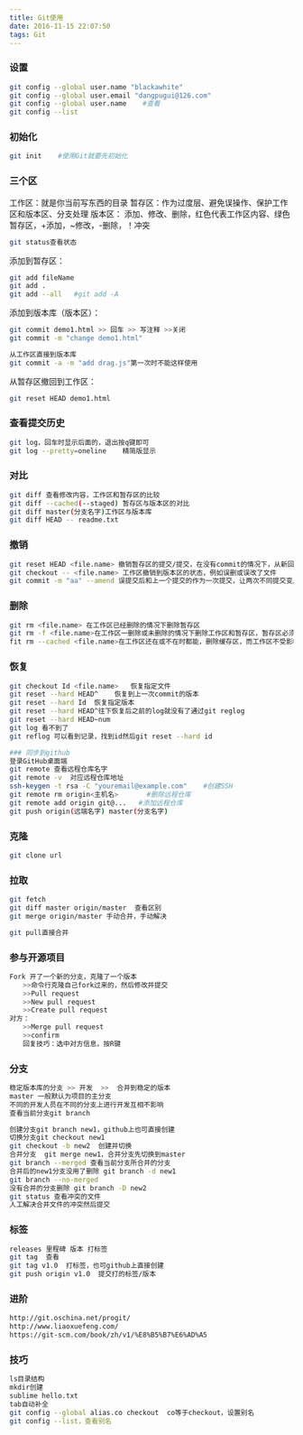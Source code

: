 ```yaml
---
title: Git使用
date: 2016-11-15 22:07:50
tags: Git
---
```

### 设置
``` bash
git config --global user.name "blackawhite"
git config --global user.email "dangpugui@126.com"
git config --global user.name    #查看
git config --list
```
### 初始化
``` bash
git init	#使用Git就要先初始化
```
### 三个区
工作区：就是你当前写东西的目录
暂存区：作为过度层、避免误操作、保护工作区和版本区、分支处理
版本区：
添加、修改、删除，红色代表工作区内容、绿色暂存区，+添加，~修改，-删除，！冲突
``` bash
git status查看状态
```
添加到暂存区：
``` bash
git add fileName
git add .
git add --all	#git add -A
```
添加到版本库（版本区）：
``` bash
git commit demo1.html >> 回车 >> 写注释 >>关闭
git commit -m "change demo1.html"
```
``` bash
从工作区直接到版本库
git commit -a -m "add drag.js"第一次时不能这样使用
```
从暂存区撤回到工作区：
``` bash
git reset HEAD demo1.html
```
### 查看提交历史
``` bash
git log，回车时显示后面的，退出按q键即可
git log --pretty=oneline	精简版显示

```
### 对比
``` bash
git diff 查看修改内容，工作区和暂存区的比较
git diff --cached(--staged) 暂存区与版本区的对比
git diff master(分支名字)工作区与版本库
git diff HEAD -- readme.txt
```
### 撤销
``` bash
git reset HEAD <file.name> 撤销暂存区的提交/提交，在没有commit的情况下，从新回到未add状态
git checkout -- <file.name> 工作区撤销到版本区的状态，例如误删或误改了文件
git commit -m "aa" --amend 误提交后和上一个提交的作为一次提交，让两次不同提交变成一次
```
### 删除
``` bash
git rm <file.name> 在工作区已经删除的情况下删除暂存区
git rm -f <file.name>在工作区一删除或未删除的情况下删除工作区和暂存区，暂存区必须存在
fit rm --cached <file.name>在工作区还在或不在时都能，删除缓存区，而工作区不受影响
```
### 恢复
``` bash
git checkout Id <file.name>   恢复指定文件
git reset --hard HEAD^ 	  恢复到上一次commit的版本
git reset --hard Id  恢复指定版本
git reset --hard HEAD^往下恢复后之前的log就没有了通过git reglog
git reset --hard HEAD~num
git log 看不到了
git reflog 可以看到记录，找到id然后git reset --hard id
```
``` bash
### 同步到github
登录GitHub桌面端
git remote 查看远程仓库名字
git remote -v  对应远程仓库地址
ssh-keygen -t rsa -C "youremail@example.com"	#创建SSH
git remote rm origin<主机名>		#删除远程仓库
git remote add origin git@... 	#添加远程仓库
git push origin(远端名字) master(分支名字)
```
### 克隆
``` bash
git clone url
```

### 拉取
``` bash
git fetch
git diff master origin/master  查看区别
git merge origin/master 手动合并，手动解决

git pull直接合并
```
### 参与开源项目
``` bash
Fork 开了一个新的分支，克隆了一个版本
　　>>命令行克隆自己fork过来的，然后修改并提交
　　>>Pull request
　　>>New pull request
　　>>Create pull request
对方：
　　>>Merge pull request
　　>>confirm
　　回复技巧：选中对方信息，按R键
```

### 分支
``` bash
稳定版本库的分支 >> 开发  >>  合并到稳定的版本
master 一般默认为项目的主分支
不同的开发人员在不同的分支上进行开发互相不影响
查看当前分支git branch
```
``` bash
创建分支git branch new1，github上也可直接创建
切换分支git checkout new1
git checkout -b new2  创建并切换
合并分支  git merge new1，合并分支先切换到master
git branch --merged 查看当前分支所合并的分支
合并后的new1分支没用了删除 git branch -d new1
git branch --no-merged
没有合并的分支删除 git branch -D new2
git status 查看冲突的文件
人工解决合并文件的冲突然后提交
```
### 标签
``` bash
releases 里程碑 版本 打标签
git tag  查看
git tag v1.0  打标签，也可github上直接创建
git push origin v1.0  提交打的标签/版本
```
### 进阶
``` bash
http://git.oschina.net/progit/
http://www.liaoxuefeng.com/
https://git-scm.com/book/zh/v1/%E8%B5%B7%E6%AD%A5
```

### 技巧
``` bash
ls目录结构
mkdir创建
sublime hello.txt
tab自动补全
git config --global alias.co checkout  co等于checkout，设置别名
git config --list，查看别名
```


